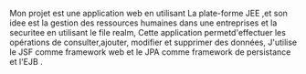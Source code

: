 Mon projet est une application web en utilisant La plate-forme JEE ,et son idee est la gestion des ressources humaines dans une entreprises et la securitee en utilisant le file realm, Cette application permetd'effectuer les opérations de consulter,ajouter, modifier et supprimer des données, J'utilise le JSF comme framework web et le JPA comme framework de persistance et l'EJB .